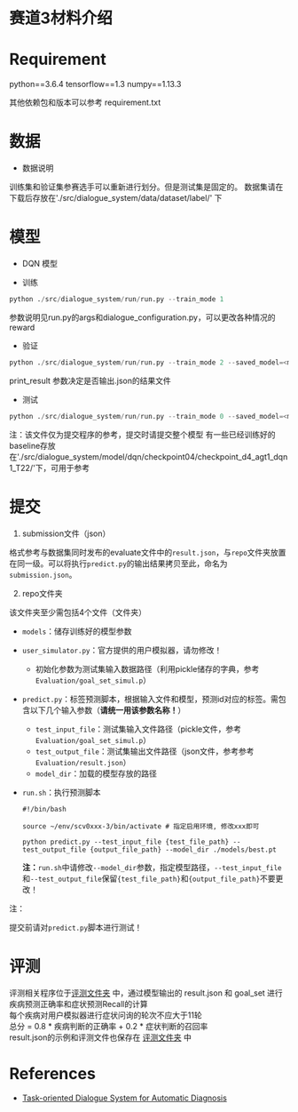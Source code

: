 # 赛道3材料介绍
# Requirement

python==3.6.4
tensorflow==1.3
numpy==1.13.3

其他依赖包和版本可以参考 requirement.txt

# 数据

* 数据说明

训练集和验证集参赛选手可以重新进行划分。但是测试集是固定的。
数据集请在下载后存放在'./src/dialogue_system/data/dataset/label/' 下

# 模型

- DQN 模型
* 训练
```python
python ./src/dialogue_system/run/run.py --train_mode 1
 ```
参数说明见run.py的args和dialogue_configuration.py，可以更改各种情况的reward

* 验证
```python
python ./src/dialogue_system/run/run.py --train_mode 2 --saved_model=<model_dir> --print_result 1
 ```
print_result 参数决定是否输出.json的结果文件
* 测试
```python
python ./src/dialogue_system/run/run.py --train_mode 0 --saved_model=<model_dir> --print_result 1
 ```
 
注：该文件仅为提交程序的参考，提交时请提交整个模型
    有一些已经训练好的baseline存放在'./src/dialogue_system/model/dqn/checkpoint04/checkpoint_d4_agt1_dqn1_T22/'下，可用于参考


# 提交
1. submission文件（json）

格式参考与数据集同时发布的evaluate文件中的`result.json`，与`repo`文件夹放置在同一级。可以将执行`predict.py`的输出结果拷贝至此，命名为`submission.json`。

2. repo文件夹

该文件夹至少需包括4个文件（文件夹）

- `models`：储存训练好的模型参数

- `user_simulator.py`：官方提供的用户模拟器，请勿修改！

  - 初始化参数为测试集输入数据路径（利用pickle储存的字典，参考`Evaluation/goal_set_simul.p`）

- `predict.py`：标签预测脚本，根据输入文件和模型，预测id对应的标签。需包含以下几个输入参数（**请统一用该参数名称！**）

  - `test_input_file`：测试集输入文件路径（pickle文件，参考`Evaluation/goal_set_simul.p`）
  - `test_output_file`：测试集输出文件路径（json文件，参考参考`Evaluation/result.json`）
  - `model_dir`：加载的模型存放的路径

- `run.sh`：执行预测脚本

  ```shell
  #!/bin/bash

  source ~/env/scv0xxx-3/bin/activate # 指定启用环境, 修改xxx即可

  python predict.py --test_input_file {test_file_path} --test_output_file {output_file_path} --model_dir ./models/best.pt
  ```

  **注：**`run.sh`中请修改`--model_dir`参数，指定模型路径，`--test_input_file`和`--test_output_file`保留`{test_file_path}`和`{output_file_path}`不要更改！

注：

提交前请对`predict.py`脚本进行测试！


# 评测
评测相关程序位于[评测文件夹](./MedicalChatbot-track3//Evaluation/) 中，通过模型输出的 result.json 和 goal_set 进行疾病预测正确率和症状预测Recall的计算  
每个疾病对用户模拟器进行症状问询的轮次不应大于11轮  
 总分 = 0.8 * 疾病判断的正确率 + 0.2 * 症状判断的召回率  
result.json的示例和评测文件也保存在	[评测文件夹](./MedicalChatbot-track3//Evaluation/) 中

# References

- [Task-oriented Dialogue System for Automatic Diagnosis](http://www.aclweb.org/anthology/P18-2033)
